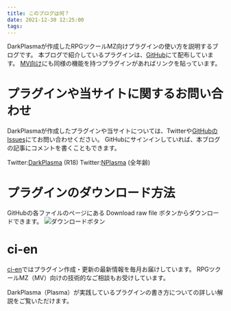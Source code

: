 ```yaml
---
title: このブログは何？
date: 2021-12-30 12:25:00
tags:
---
```


DarkPlasmaが作成したRPGツクールMZ向けプラグインの使い方を説明するブログです。
本ブログで紹介しているプラグインは、[GitHub](https://github.com/elleonard/DarkPlasma-MZ-Plugins/tree/release)にて配布しています。
[MV向け](https://github.com/elleonard/DarkPlasma-MV-Plugins/tree/release)にも同様の機能を持つプラグインがあればリンクを貼っています。

# プラグインや当サイトに関するお問い合わせ

DarkPlasmaが作成したプラグインや当サイトについては、Twitterや[GitHubのIssues](https://github.com/elleonard/DarkPlasma-MZ-Plugins/issues)にてお問い合わせください。
GitHubにサインインしていれば、本ブログの記事にコメントを書くこともできます。

Twitter:[DarkPlasma](https://twitter.com/plasma_dark) (R18)
Twitter:[NPlasma](https://twitter.com/elleonard_f) (全年齢)

# プラグインのダウンロード方法

GitHubの各ファイルのページにある Download raw file ボタンからダウンロードできます。
![ダウンロードボタン](download.png "ダウンロードボタン")

# ci-en

[ci-en](https://ci-en.net/creator/15997)ではプラグイン作成・更新の最新情報を毎月お届けしています。
RPGツクールMZ（MV）向けの技術的なご相談もお受けしています。

DarkPlasma（Plasma）が実践しているプラグインの書き方についての詳しい解説をご覧いただけます。
